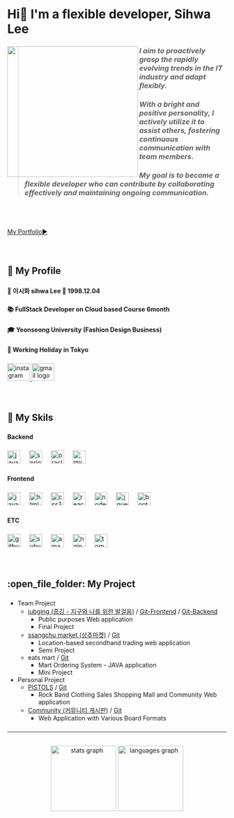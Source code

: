<h1 align="left">Hi👋 I'm a flexible developer, Sihwa Lee</h1>

###

<img align="left" height="300" width="300" src="https://sihwaaaaa.github.io/img/aniprofile.png"  />

###

> _<h3>I aim to proactively grasp the rapidly evolving trends in the IT industry and adapt flexibly.</h3>_ _<h3>With a bright and positive personality, I actively utilize it to assist others, fostering continuous communication with team members.</h3>_ _<h3>My goal is to become a flexible developer who can contribute by collaborating effectively and maintaining ongoing communication.</h3>_

###

<br>
<br>

[My Portfolio:arrow_forward:](https://sihwaaaaa.github.io/)

###

<br>
<h2 align="left">🦲 My Profile</h2>

###

<h4 align="left">📛 이시화 sihwa Lee 🎂 1998.12.04</h4>

###

<h4 align="left">📚 FullStack Developer on Cloud based Course 6month</h4>

###

<h4 align="left">🎓 Yeonseong University (Fashion Design Business)</h4>

###

<h4 align="left">🛫 Working Holiday in Tokyo</h4>

###

<div align="left">
  <a href="https://www.instagram.com/poetry_painting/?igshid=MmIzYWVlNDQ5Yg%3D%3D" target="_blank">
    <img src="https://raw.githubusercontent.com/maurodesouza/profile-readme-generator/master/src/assets/icons/social/instagram/default.svg" width="52" height="40" alt="instagram logo"  />
  </a>
  <a href="mailto:tlghk98@gmail.com" target="_blank">
    <img src="https://raw.githubusercontent.com/maurodesouza/profile-readme-generator/master/src/assets/icons/social/gmail/default.svg" width="52" height="40" alt="gmail logo"  />
  </a>
  
</div>

###

<br>
<h2 align="left">💪 My Skils</h2>

###

<h4 align="left">Backend</h4>

###

<div align="left">
  <img src="https://cdn.jsdelivr.net/gh/devicons/devicon/icons/java/java-original-wordmark.svg" height="30" alt="java logo"  />
  <img width="12" />
  <img src="https://cdn.jsdelivr.net/gh/devicons/devicon/icons/spring/spring-original.svg" height="30" alt="spring logo"  />
  <img width="12" />
  <img src="https://cdn.jsdelivr.net/gh/devicons/devicon/icons/oracle/oracle-original.svg" height="30" alt="oracle logo"  />
  <img width="12" />
  <img src="https://cdn.jsdelivr.net/gh/devicons/devicon/icons/mysql/mysql-original.svg" height="30" alt="mysql logo"  />
</div>

###

<h4 align="left">Frontend</h4>

###

<div align="left">
  <img src="https://cdn.jsdelivr.net/gh/devicons/devicon/icons/javascript/javascript-original.svg" height="30" alt="javascript logo"  />
  <img width="12" />
  <img src="https://cdn.jsdelivr.net/gh/devicons/devicon/icons/html5/html5-original.svg" height="30" alt="html5 logo"  />
  <img width="12" />
  <img src="https://cdn.jsdelivr.net/gh/devicons/devicon/icons/css3/css3-original.svg" height="30" alt="css3 logo"  />
  <img width="12" />
  <img src="https://cdn.jsdelivr.net/gh/devicons/devicon/icons/react/react-original.svg" height="30" alt="react logo"  />
  <img width="12" />
  <img src="https://cdn.jsdelivr.net/gh/devicons/devicon/icons/nodejs/nodejs-original.svg" height="30" alt="nodejs logo"  />
  <img width="12" />
  <img src="https://cdn.jsdelivr.net/gh/devicons/devicon/icons/jquery/jquery-original.svg" height="30" alt="jquery logo"  />
  <img width="12" />
  <img src="https://cdn.jsdelivr.net/gh/devicons/devicon/icons/bootstrap/bootstrap-original.svg" height="30" alt="bootstrap logo"  />
</div>

###

<h4 align="left">ETC</h4>

###

<div align="left">
  <img src="https://cdn.jsdelivr.net/gh/devicons/devicon/icons/github/github-original.svg" height="30" alt="github logo"  />
  <img width="12" />
  <img src="https://cdn.jsdelivr.net/gh/devicons/devicon/icons/subversion/subversion-original.svg" height="30" alt="subversion logo"  />
  <img width="12" />
  <img src="https://cdn.jsdelivr.net/gh/devicons/devicon/icons/amazonwebservices/amazonwebservices-original.svg" height="30" alt="amazonwebservices logo"  />
  <img width="12" />
  <img src="https://cdn.jsdelivr.net/gh/devicons/devicon/icons/nginx/nginx-original.svg" height="30" alt="nginx logo"  />
  <img width="12" />
  <img src="https://cdn.jsdelivr.net/gh/devicons/devicon/icons/tomcat/tomcat-original.svg" height="30" alt="tomcat logo"  />
</div>

###

<br>
<h2 align="left">:open_file_folder: My Project</h2>

###

- Team Project
  - [jubging (줍깅 - 지구와 나를 위한 발걸음)](https://jubging.poetrypainting.co.kr/) / [Git-Frontend](https://github.com/sihwaaaaa/Plogging_Project_Frontend) / [Git-Backend](https://github.com/sihwaaaaa/Plogging_Project_Backend)
    - Public purposes Web application
    - Final Project
  - [ssangchu market (상추마켓)](https://ssangchu.poetrypainting.co.kr/) / [Git](https://github.com/sihwaaaaa/ssangchu)
    - Location-based secondhand trading web application
    - Semi Project
  - eats mart / [Git](https://github.com/sihwaaaaa/eats-mart)
    - Mart Ordering System - JAVA application
    - Mini Project
- Personal Project
  - [PISTOLS](https://pf2.poetrypainting.co.kr/) / [Git](https://github.com/sihwaaaaa/PISTOLS)
    - Rock Band Clothing Sales Shopping Mall and Community Web application
  - [Community (커뮤니티 게시판)](https://jsp.poetrypainting.co.kr/) / [Git](https://github.com/sihwaaaaa/community)
    - Web Application with Various Board Formats

###

---

<br clear="both">

<div align="center">
  <img src="https://github-readme-stats.vercel.app/api?username=sihwaaaaa&hide_title=false&hide_rank=false&show_icons=true&include_all_commits=true&count_private=true&disable_animations=false&theme=merko&locale=en&hide_border=false&order=1" height="150" alt="stats graph"  />
  <img src="https://github-readme-stats.vercel.app/api/top-langs?username=sihwaaaaa&locale=en&hide_title=false&layout=compact&card_width=320&langs_count=7&theme=merko&hide_border=false&order=2" height="150" alt="languages graph"  />
</div>

###
